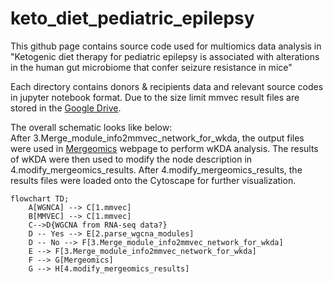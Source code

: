 # keto_diet_pediatric_epilepsy

This github page contains source code used for multiomics data analysis in <br>
"Ketogenic diet therapy for pediatric epilepsy 
is associated with alterations in the human gut microbiome 
that confer seizure resistance in mice"

Each directory contains donors & recipients data and relevant source codes in jupyter notebook format. Due to the size limit mmvec result files are stored in the [Google Drive](https://drive.google.com/drive/folders/1Z8sWRNHAHaUCh3hYm9MvkVGY32F4IZ1w?usp=sharing).

The overall schematic looks like below:<br>
After 3.Merge_module_info2mmvec_network_for_wkda, the output files were used in [Mergeomics](http://mergeomics.research.idre.ucla.edu/) webpage to perform wKDA analysis.
The results of wKDA were then used to modify the node description in 4.modify_mergeomics_results. 
After 4.modify_mergeomics_results, the results files were loaded onto the Cytoscape for further visualization.



```mermaid
flowchart TD;
	A[WGNCA] --> C[1.mmvec]
	B[MMVEC] --> C[1.mmvec]
	C-->D{WGCNA from RNA-seq data?}
	D -- Yes --> E[2.parse_wgcna_modules]
	D -- No --> F[3.Merge_module_info2mmvec_network_for_wkda]
	E --> F[3.Merge_module_info2mmvec_network_for_wkda]
	F --> G[Mergeomics]
	G --> H[4.modify_mergeomics_results]
```


